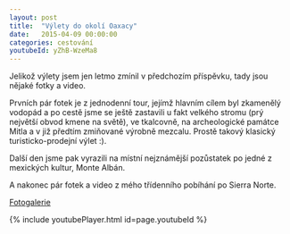 ```yaml
---
layout: post
title:  "Výlety do okolí Oaxacy"
date:   2015-04-09 00:00:00
categories: cestování
youtubeId: yZhB-WzeMa8
---
```


Jelikož výlety jsem jen letmo zmínil v předchozím příspěvku, tady jsou nějaké fotky a video.

Prvních pár fotek je z jednodenní tour, jejímž hlavním cílem byl zkamenělý vodopád a po cestě jsme se ještě zastavili u fakt velkého stromu (prý největší obvod kmene na světě), ve tkalcovně, na archeologické památce Mitla a v již předtím zmiňované výrobně mezcalu. Prostě takový klasický turisticko-prodejní výlet :).

Další den jsme pak vyrazili na místní nejznámější pozůstatek po jedné z mexických kultur, Monte Albán.

A nakonec pár fotek a video z mého třídenního pobíhání po Sierra Norte.

[Fotogalerie]

{% include youtubePlayer.html id=page.youtubeId %}

[Fotogalerie]: https://plus.google.com/photos/102733220680313798172/albums/6135556858502878577?authkey=CJL9xtzT6sKKvQE
